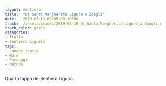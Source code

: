```yaml
---
layout: sentiero
title:  "Da Santa Margherita Ligure a Zoagli"
date:   2019-03-10 09:05:00 +0100
track:  /assets/tracks/2019-03-10-Da_Santa_Margherita_Ligure_a_Zoagli.gpx
track_color: green
categories:
- Italia
- Sentiero Liguria
tags:
- Lunghe tratte
- Mare
- Paesaggi
- Natura
---
```


Quarta tappa del Sentiero Liguria.